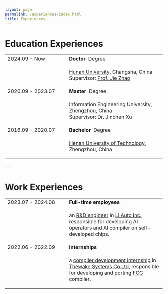 ```yaml
---
layout: page
permalink: /experiences/index.html
title: Experiences
---
```


# Education Experiences

<!-- 
- **2024.09 - Now**: Doctor - Computer Science and Technology <br/>[Hunan University](https://www-en.hnu.edu.cn), Changsha, China.
- **2020.09 - 2023.07**: Master - Computer Science and Technology <br/>the Information Engineering University, Zhengzhou, China.
- **2016.09 - 2020.07**: Bachelor - Computer Science and Technology <br/>[Henan University of Technology](https://www.haut.edu.cn), Zhengzhou, China. 
  -->

<html>
    <table>
        <tr>
            <td nowrap="nowrap">
                2024.09 - Now
            </td>
            <td>
                &nbsp;&nbsp;&nbsp;
            </td>
            <td>
                <b>Doctor</b>&nbsp;&nbsp;Degree
            </td>
        </tr>
        <tr>
            <td nowrap="nowrap">
                &nbsp;&nbsp;&nbsp;&nbsp;
            </td>
            <td>
                &nbsp;&nbsp;&nbsp;
            </td>
            <td>
                <p>
                    <a href="https://www-en.hnu.edu.cn">Hunan University</a>, Changsha, China<br />
                    Supervisor:&nbsp;<a href="https://yaozhujia.github.io">Prof. Jie Zhao</a>
                </p>
            </td>
        </tr>
        <tr>
            <td nowrap="nowrap">
                2020.09 - 2023.07
            </td>
            <td>
                &nbsp;&nbsp;&nbsp;
            </td>
            <td>
                <b>Master</b>&nbsp;&nbsp;Degree
            </td>
        </tr>
        <tr>
            <td nowrap="nowrap">
                &nbsp;&nbsp;&nbsp;&nbsp;
            </td>
            <td>
                &nbsp;&nbsp;&nbsp;
            </td>
            <td>
                <p>
                    Information Engineering University, Zhengzhou, China <br/>
                    Supervisor:&nbsp;Dr. Jinchen Xu
                </p>
            </td>
        </tr>
        <tr>
            <td nowrap="nowrap">
                2016.09 - 2020.07
            </td>
            <td>
                &nbsp;&nbsp;&nbsp;
            </td>
            <td>
                <b>Bachelor</b>&nbsp;&nbsp;Degree
            </td>
        </tr>
        <tr>
            <td nowrap="nowrap">
                &nbsp;&nbsp;&nbsp;&nbsp;
            </td>
            <td>
                &nbsp;&nbsp;&nbsp;
            </td>
            <td>
                <p>
                    <a href="https://www.haut.edu.cn">Henan University of Technology</a>, Zhengzhou, China
                </p>
            </td>
        </tr>
    </table>
</html>
---

# Work Experiences
<html>
    <table>
        <tr>
            <td nowrap="nowrap">
                2023.07 - 2024.08
            </td>
            <td>
                &nbsp;&nbsp;&nbsp;
            </td>
            <td>
                <b>Full-time employees</b>
            </td>
        </tr>
        <tr>
            <td>
                &nbsp;&nbsp;&nbsp;&nbsp;
            </td>
            <td>
                &nbsp;&nbsp;&nbsp;
            </td>
            <td>
                <p>
                    an <a href="https://li.jobs.feishu.cn/index/position/7116417702164613412/detail">R&D engineer</a> in <a href="https://www.lixiang.com/about.html">Li Auto Inc.</a>, responsible for developing AI operators and AI compiler on self-developed chips.
                </p>
            </td>
        </tr>
        <tr>
            <td nowrap="nowrap">
                2022.06 - 2022.09
            </td>
            <td>
                &nbsp;&nbsp;&nbsp;
            </td>
            <td>
                <b>Internships</b>
            </td>
        </tr>
        <tr>
            <td>
                &nbsp;&nbsp;&nbsp;&nbsp;
            </td>
            <td>
                &nbsp;&nbsp;&nbsp;
            </td>
            <td>
                <p>
                    a <a href="https://li.jobs.feishu.cn/index/position/7116417702164613412/detail">compiler development internship</a> in <a href="https://li.jobs.feishu.cn/index/position/7116417702164613412/detail">Thewake Systems Co.Ltd</a>, responsible for developing and porting <a href="https://github.com/THeWakeSystems/fcc.git">FCC</a> compiler.
                </p>
            </td>
        </tr>
    </table>
</html>